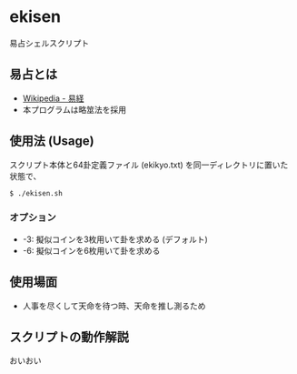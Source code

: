 # ekisen
易占シェルスクリプト

## 易占とは
- [Wikipedia - 易経](https://ja.wikipedia.org/wiki/%E6%98%93%E7%B5%8C)
- 本プログラムは略筮法を採用

## 使用法 (Usage)
スクリプト本体と64卦定義ファイル (ekikyo.txt) を同一ディレクトリに置いた状態で、
```
$ ./ekisen.sh
```
### オプション
- -3: 擬似コインを3枚用いて卦を求める (デフォルト)
- -6: 擬似コインを6枚用いて卦を求める

## 使用場面
- 人事を尽くして天命を待つ時、天命を推し測るため

## スクリプトの動作解説
おいおい
